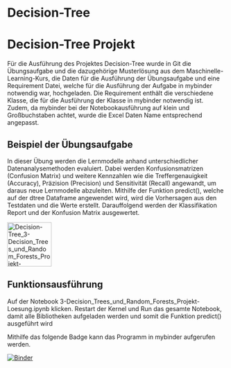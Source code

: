 # Decision-Tree


# Decision-Tree Projekt

Für die Ausführung des Projektes Decision-Tree wurde in Git die Übungsaufgabe und die dazugehörige Musterlösung aus dem Maschinelle-Learning-Kurs, die Daten für die Ausführung der Übungsaufgabe und eine Requirement Datei, welche für die Ausführung der Aufgabe in mybinder notwendig war, hochgeladen.
Die Requirement enthält die verschiedene Klasse, die für die Ausführung der Klasse in mybinder notwendig ist. Zudem, da mybinder bei der Notebookausführung auf klein und Großbuchstaben achtet, wurde die Excel Daten Name entsprechend angepasst.

## Beispiel der Übungsaufgabe
In dieser Übung werden die Lernmodelle anhand unterschiedlicher Datenanalysemethoden evaluiert. Dabei werden Konfusionsmatrizen (Confusion Matrix) und weitere Kennzahlen wie die Treffergenauigkeit (Accuracy), Präzision (Precision) und Sensitivität (Recall) angewandt, um daraus neue Lernmodelle abzuleiten. Mithilfe der Funktion predict(), welche auf der dtree Dataframe angewendet wird, wird die Vorhersagen aus den Testdaten und die Werte erstellt. Darauffolgend werden der Klassifikation Report und der Konfusion Matrix ausgewertet.



<img width="102" alt="Decision-Tree_3-Decision_Trees_und_Random_Forests_Projekt-Loesung_Matrix ipynb" src="https://user-images.githubusercontent.com/62958158/184750038-9d71ffe0-ac8b-4cc4-9193-7a3bd1108774.png">

## Funktionsausführung
Auf der Notebook 3-Decision_Trees_und_Random_Forests_Projekt-Loesung.ipynb klicken.
Restart der Kernel und Run das gesamte Notebook, damit alle Bibliotheken aufgeladen werden und somit die Funktion predict() ausgeführt wird

Mithilfe das folgende Badge kann das Programm in mybinder aufgerufen werden.

[![Binder](https://mybinder.org/badge_logo.svg)](https://mybinder.org/v2/gh/dimoua/Decision-Tree.git/HEAD)
